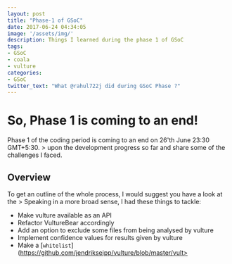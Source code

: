 ```yaml
---
layout: post
title: "Phase-1 of GSoC"
date: 2017-06-24 04:34:05
image: '/assets/img/'
description: Things I learned during the phase 1 of GSoC
tags:
- GSoC
- coala
- vulture
categories:
- GSoC
twitter_text: "What @rahul722j did during GSoC Phase ?"
---
```


# So, Phase 1 is coming to an end!

Phase 1 of the coding period is coming to an end on 26'th June 23:30 GMT+5:30. >
upon the development progress so far and share some of the challenges I faced.

## Overview

To get an outline of the whole process, I would suggest you have a look at the >
Speaking in a more broad sense, I had these things to tackle:
* Make vulture available as an API
* Refactor VultureBear accordingly
* Add an option to exclude some files from being analysed by vulture
* Implement confidence values for results given by vulture
* Make a [`whitelist`](https://github.com/jendrikseipp/vulture/blob/master/vult>